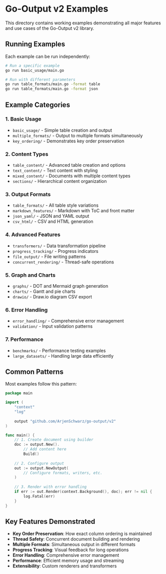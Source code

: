 # Go-Output v2 Examples

This directory contains working examples demonstrating all major features and use cases of the Go-Output v2 library.

## Running Examples

Each example can be run independently:

```bash
# Run a specific example
go run basic_usage/main.go

# Run with different parameters
go run table_formats/main.go -format table
go run table_formats/main.go -format json
```

## Example Categories

### 1. Basic Usage
- `basic_usage/` - Simple table creation and output
- `multiple_formats/` - Output to multiple formats simultaneously
- `key_ordering/` - Demonstrates key order preservation

### 2. Content Types
- `table_content/` - Advanced table creation and options
- `text_content/` - Text content with styling
- `mixed_content/` - Documents with multiple content types
- `sections/` - Hierarchical content organization

### 3. Output Formats
- `table_formats/` - All table style variations
- `markdown_features/` - Markdown with ToC and front matter
- `json_yaml/` - JSON and YAML output
- `csv_html/` - CSV and HTML generation

### 4. Advanced Features
- `transformers/` - Data transformation pipeline
- `progress_tracking/` - Progress indicators
- `file_output/` - File writing patterns
- `concurrent_rendering/` - Thread-safe operations

### 5. Graph and Charts
- `graphs/` - DOT and Mermaid graph generation
- `charts/` - Gantt and pie charts
- `drawio/` - Draw.io diagram CSV export

### 6. Error Handling
- `error_handling/` - Comprehensive error management
- `validation/` - Input validation patterns

### 7. Performance
- `benchmarks/` - Performance testing examples
- `large_datasets/` - Handling large data efficiently

## Common Patterns

Most examples follow this pattern:

```go
package main

import (
    "context"
    "log"
    
    output "github.com/ArjenSchwarz/go-output/v2"
)

func main() {
    // 1. Create document using builder
    doc := output.New().
        // Add content here
        Build()
    
    // 2. Configure output
    out := output.NewOutput(
        // Configure formats, writers, etc.
    )
    
    // 3. Render with error handling
    if err := out.Render(context.Background(), doc); err != nil {
        log.Fatal(err)
    }
}
```

## Key Features Demonstrated

- **Key Order Preservation**: How exact column ordering is maintained
- **Thread Safety**: Concurrent document building and rendering
- **Multiple Formats**: Simultaneous output in different formats
- **Progress Tracking**: Visual feedback for long operations
- **Error Handling**: Comprehensive error management
- **Performance**: Efficient memory usage and streaming
- **Extensibility**: Custom renderers and transformers